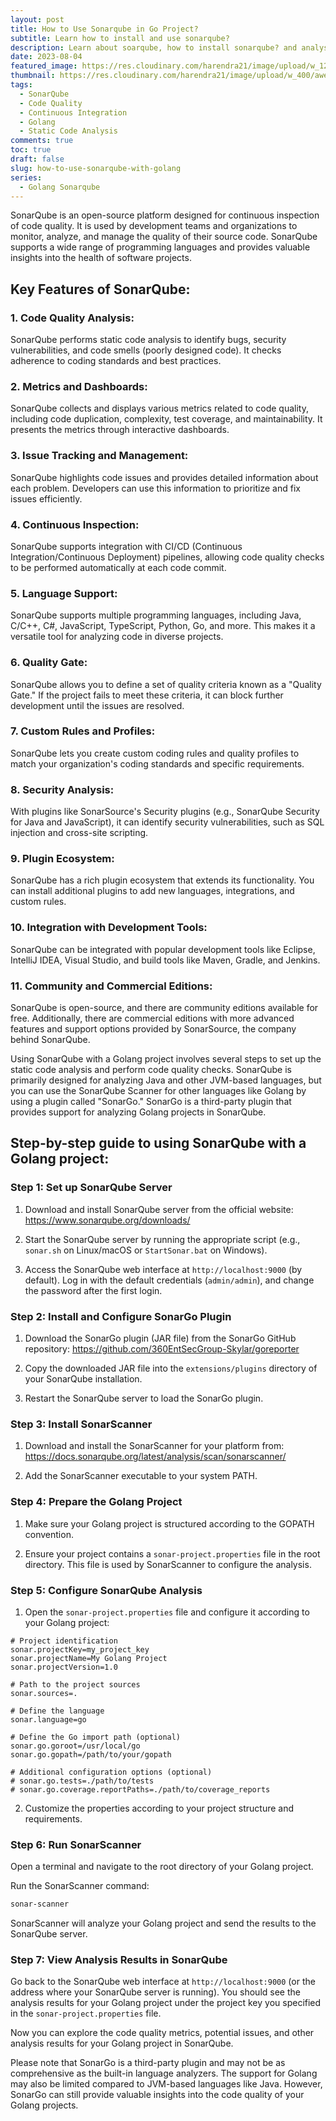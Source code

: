```yaml
---
layout: post
title: How to Use Sonarqube in Go Project?
subtitle: Learn how to install and use sonarqube?
description: Learn about soarqube, how to install sonarqube? and analyse your go code with sonarqube.
date: 2023-08-04
featured_image: https://res.cloudinary.com/harendra21/image/upload/w_1200/awesome-blog/awesome-golang/How_To_Use_Soanrqube_With_Go_ujnbhn.png
thumbnail: https://res.cloudinary.com/harendra21/image/upload/w_400/awesome-blog/awesome-golang/How_To_Use_Soanrqube_With_Go_ujnbhn.png
tags:
  - SonarQube
  - Code Quality
  - Continuous Integration
  - Golang
  - Static Code Analysis
comments: true
toc: true
draft: false
slug: how-to-use-sonarqube-with-golang
series:
  - Golang Sonarqube
---
```


SonarQube is an open-source platform designed for continuous inspection of code quality. It is used by development teams and organizations to monitor, analyze, and manage the quality of their source code. SonarQube supports a wide range of programming languages and provides valuable insights into the health of software projects.

## Key Features of SonarQube:

### 1. Code Quality Analysis:
SonarQube performs static code analysis to identify bugs, security vulnerabilities, and code smells (poorly designed code). It checks adherence to coding standards and best practices.

### 2. Metrics and Dashboards:
SonarQube collects and displays various metrics related to code quality, including code duplication, complexity, test coverage, and maintainability. It presents the metrics through interactive dashboards.

### 3. Issue Tracking and Management:
SonarQube highlights code issues and provides detailed information about each problem. Developers can use this information to prioritize and fix issues efficiently.

### 4. Continuous Inspection:
SonarQube supports integration with CI/CD (Continuous Integration/Continuous Deployment) pipelines, allowing code quality checks to be performed automatically at each code commit.

### 5. Language Support:
SonarQube supports multiple programming languages, including Java, C/C++, C#, JavaScript, TypeScript, Python, Go, and more. This makes it a versatile tool for analyzing code in diverse projects.

### 6. Quality Gate:
SonarQube allows you to define a set of quality criteria known as a "Quality Gate." If the project fails to meet these criteria, it can block further development until the issues are resolved.

### 7. Custom Rules and Profiles:
SonarQube lets you create custom coding rules and quality profiles to match your organization's coding standards and specific requirements.

### 8. Security Analysis:
With plugins like SonarSource's Security plugins (e.g., SonarQube Security for Java and JavaScript), it can identify security vulnerabilities, such as SQL injection and cross-site scripting.

### 9. Plugin Ecosystem:
SonarQube has a rich plugin ecosystem that extends its functionality. You can install additional plugins to add new languages, integrations, and custom rules.

### 10. Integration with Development Tools:
SonarQube can be integrated with popular development tools like Eclipse, IntelliJ IDEA, Visual Studio, and build tools like Maven, Gradle, and Jenkins.

### 11. Community and Commercial Editions:
SonarQube is open-source, and there are community editions available for free. Additionally, there are commercial editions with more advanced features and support options provided by SonarSource, the company behind SonarQube.

Using SonarQube with a Golang project involves several steps to set up the static code analysis and perform code quality checks. SonarQube is primarily designed for analyzing Java and other JVM-based languages, but you can use the SonarQube Scanner for other languages like Golang by using a plugin called "SonarGo." SonarGo is a third-party plugin that provides support for analyzing Golang projects in SonarQube.

## Step-by-step guide to using SonarQube with a Golang project:

### Step 1: Set up SonarQube Server

1. Download and install SonarQube server from the official website: https://www.sonarqube.org/downloads/

2. Start the SonarQube server by running the appropriate script (e.g., `sonar.sh` on Linux/macOS or `StartSonar.bat` on Windows).

3. Access the SonarQube web interface at `http://localhost:9000` (by default). Log in with the default credentials (`admin/admin`), and change the password after the first login.

### Step 2: Install and Configure SonarGo Plugin

1. Download the SonarGo plugin (JAR file) from the SonarGo GitHub repository: https://github.com/360EntSecGroup-Skylar/goreporter

2. Copy the downloaded JAR file into the `extensions/plugins` directory of your SonarQube installation.

3. Restart the SonarQube server to load the SonarGo plugin.

### Step 3: Install SonarScanner

1. Download and install the SonarScanner for your platform from: https://docs.sonarqube.org/latest/analysis/scan/sonarscanner/

2. Add the SonarScanner executable to your system PATH.

### Step 4: Prepare the Golang Project

1. Make sure your Golang project is structured according to the GOPATH convention.

2. Ensure your project contains a `sonar-project.properties` file in the root directory. This file is used by SonarScanner to configure the analysis.

### Step 5: Configure SonarQube Analysis

1. Open the `sonar-project.properties` file and configure it according to your Golang project:

```properties
# Project identification
sonar.projectKey=my_project_key
sonar.projectName=My Golang Project
sonar.projectVersion=1.0

# Path to the project sources
sonar.sources=.

# Define the language
sonar.language=go

# Define the Go import path (optional)
sonar.go.goroot=/usr/local/go
sonar.go.gopath=/path/to/your/gopath

# Additional configuration options (optional)
# sonar.go.tests=./path/to/tests
# sonar.go.coverage.reportPaths=./path/to/coverage_reports
```

2. Customize the properties according to your project structure and requirements.

### Step 6: Run SonarScanner

Open a terminal and navigate to the root directory of your Golang project.

Run the SonarScanner command:

```bash
sonar-scanner
```

SonarScanner will analyze your Golang project and send the results to the SonarQube server.

### Step 7: View Analysis Results in SonarQube

Go back to the SonarQube web interface at `http://localhost:9000` (or the address where your SonarQube server is running). You should see the analysis results for your Golang project under the project key you specified in the `sonar-project.properties` file.

Now you can explore the code quality metrics, potential issues, and other analysis results for your Golang project in SonarQube.

Please note that SonarGo is a third-party plugin and may not be as comprehensive as the built-in language analyzers. The support for Golang may also be limited compared to JVM-based languages like Java. However, SonarGo can still provide valuable insights into the code quality of your Golang projects.
